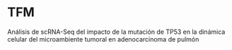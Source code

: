# TFM
Análisis de scRNA-Seq del impacto de la mutación de TP53 en la dinámica celular del microambiente tumoral en adenocarcinoma de pulmón
